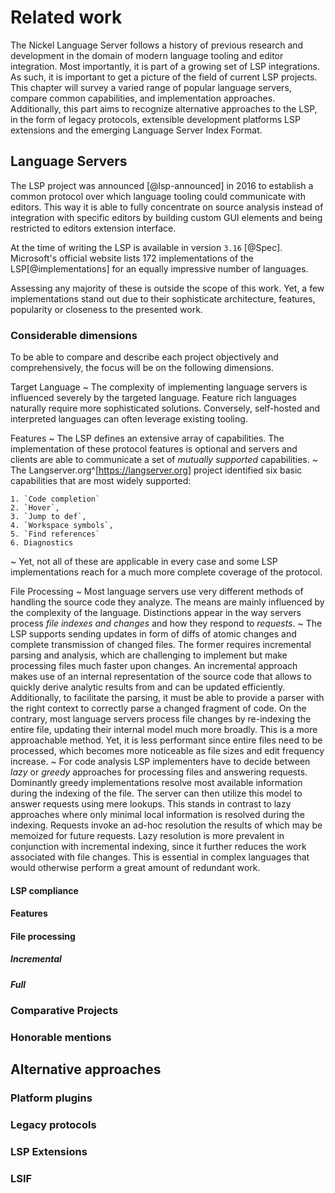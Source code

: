 # Related work

The Nickel Language Server follows a history of previous research and development in the domain of modern language tooling and editor integration.
Most importantly, it is part of a growing set of LSP integrations.
As such, it is important to get a picture of the field of current LSP projects.
This chapter will survey a varied range of popular language servers, compare common capabilities, and implementation approaches.
Additionally, this part aims to recognize alternative approaches to the LSP, in the form of legacy protocols, extensible development platforms LSP extensions and the emerging Language Server Index Format.

## Language Servers

The LSP project was announced [@lsp-announced] in 2016 to establish a common protocol over which language tooling could communicate with editors.
This way it is able to fully concentrate on source analysis instead of integration with specific editors by building custom GUI elements and being restricted to editors extension interface.

At the time of writing the LSP is available in version `3.16` [@Spec].
Microsoft's official website lists 172 implementations of the LSP[@implementations] for an equally impressive number of languages.

Assessing any majority of these is outside the scope of this work.
Yet, a few implementations stand out due to their sophisticate architecture, features, popularity or closeness to the presented work.

### Considerable dimensions

To be able to compare and describe each project objectively and comprehensively, the focus will be on the following dimensions.

Target Language
  ~ The complexity of implementing language servers is influenced severely by the targeted language.
    Feature rich languages naturally require more sophisticated solutions.
    Conversely, self-hosted and interpreted languages can often leverage existing tooling.

Features
  ~ The LSP defines an extensive array of capabilities.
    The implementation of these protocol features is optional and servers and clients are able to communicate a set of *mutually supported* capabilities.
  ~ The Langserver.org^[https://langserver.org] project identified six basic capabilities that are most widely supported:

    1. `Code completion`
    2. `Hover`,
    3. `Jump to def`,
    4. `Workspace symbols`,
    5. `Find references`
    6. Diagnostics

  ~ Yet, not all of these are applicable in every case and some LSP implementations reach for a much more complete coverage of the protocol.

File Processing
  ~ Most language servers use very different methods of handling the source code they analyze.
    The means are mainly influenced by the complexity of the language.
    Distinctions appear in the way servers process *file indexes and changes* and how they respond to *requests*.
  ~ The LSP supports sending updates in form of diffs of atomic changes and complete transmission of changed files.
    The former requires incremental parsing and analysis, which are challenging to implement but make processing files much faster upon changes.
    An incremental approach makes use of an internal representation of the source code that allows to quickly derive analytic results from and can be updated efficiently.
    Additionally, to facilitate the parsing, it must be able to provide a parser with the right context to correctly parse a changed fragment of code.
    On the contrary, most language servers process file changes by re-indexing the entire file, updating their internal model much more broadly.
    This is a more approachable method.
    Yet, it is less performant since entire files need to be processed, which becomes more noticeable as file sizes and edit frequency increase.
  ~ For code analysis LSP implementers have to decide between *lazy* or *greedy* approaches for processing files and answering requests.
    Dominantly greedy implementations resolve most available information during the indexing of the file.
    The server can then utilize this model to answer requests using mere lookups.
    This stands in contrast to lazy approaches where only minimal local information is resolved during the indexing.
    Requests invoke an ad-hoc resolution the results of which may be memoized for future requests.
    Lazy resolution is more prevalent in conjunction with incremental indexing, since it further reduces the work associated with file changes.
    This is essential in complex languages that would otherwise perform a great amount of redundant work.



#### LSP compliance

#### Features

#### File processing

##### Incremental

##### Full

### Comparative Projects

<!-- Rust Analyser -->
<!-- Merlin -->
<!-- rnix-lsp -->
<!-- pylance? -->
<!-- Scala & Java LSP (feature LSP extensions) -->
<!-- haskell LSP? (talk to tim) -->

### Honorable mentions


## Alternative approaches

### Platform plugins

### Legacy protocols

### LSP Extensions

### LSIF
